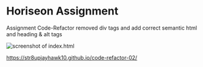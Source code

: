 # Horiseon Assignment

Assignment Code-Refactor removed div tags and add correct semantic html and  heading & alt tags 

<img src="./assets/images//Users/nathanielmeadows/Desktop/ucb-ber-fsf-pt-09-2020-u-c/homework/code-refactor/assets/Screen Shot 2020-10-03 at 9.40.23 AM.png" alt="screenshot of index.html">

https://str8upjayhawk10.github.io/code-refactor-02/